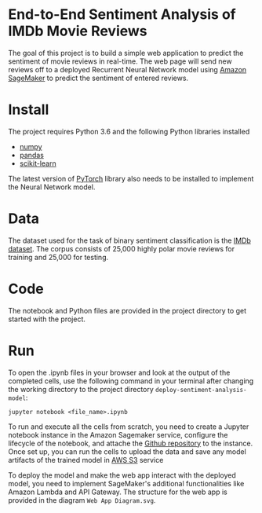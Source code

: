 # End-to-End Sentiment Analysis of IMDb Movie Reviews

The goal of this project is to build a simple web application to predict the sentiment of movie reviews in real-time. The web page will send new reviews off to a deployed Recurrent Neural Network model using [Amazon SageMaker](https://aws.amazon.com/sagemaker/) to predict the sentiment of entered reviews. 

# Install

The project requires Python 3.6 and the following Python libraries installed   
  - [numpy](https://numpy.org/)
  - [pandas](https://pandas.pydata.org/)
  - [scikit-learn](https://scikit-learn.org/stable/)

The latest version of [PyTorch](https://pytorch.org/) library also needs to be installed to implement the Neural Network model.

# Data

The dataset used for the task of binary sentiment classification is the [IMDb dataset](http://ai.stanford.edu/~amaas/data/sentiment/). The corpus consists of 25,000 highly polar movie reviews for training and 25,000 for testing. 

# Code

The notebook and Python files are provided in the project directory to get started with the project. 

# Run

To open the .ipynb files in your browser and look at the output of the completed cells, use the following command in your terminal after changing the working directory to the project directory `deploy-sentiment-analysis-model`:
```
jupyter notebook <file_name>.ipynb
```

To run and execute all the cells from scratch, you need to create a Jupyter notebook instance in the Amazon Sagemaker service, configure the lifecycle of the notebook, and attache the [Github repository](https://github.com/wchowdhu/deploy-sentiment-analysis-model) to the instance. Once set up, you can run the cells to upload the data and save any model artifacts of the trained model in [AWS S3](https://aws.amazon.com/s3/) service

To deploy the model and make the web app interact with the deployed model, you need to implement SageMaker's additional functionalities like Amazon Lambda and API Gateway. The structure for the web app is provided in the diagram `Web App Diagram.svg`.




